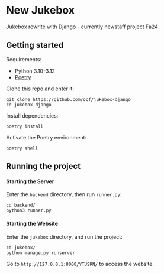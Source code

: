 # New Jukebox

Jukebox rewrite with Django - currently newstaff project Fa24

## Getting started

Requirements:

- Python 3.10-3.12
- [Poetry](https://python-poetry.org/)

Clone this repo and enter it:

```
git clone https://github.com/ocf/jukebox-django
cd jukebox-django
```

Install dependencies:

```
poetry install
```

Activate the Poetry environment:

```
poetry shell
```

## Running the project

#### Starting the Server

Enter the `backend` directory, then run `runner.py`:

```
cd backend/
python3 runner.py
```

#### Starting the Website

Enter the `jukebox` directory, and run the project:

```
cd jukebox/
python manage.py runserver
```

Go to `http://127.0.0.1:8000/YTUSRN/` to access the website.